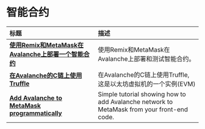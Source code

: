 # 智能合约

| 标题 | 描述 |
| :--- | :--- |
| [**使用Remix和MetaMask在Avalanche上部署一个智能合约**](deploy-a-smart-contract-on-avalanche-using-remix-and-metamask.md) | 使用Remix和MetaMask在Avalanche上部署和测试智能合约。 |
| [**在Avalanche的C链上使用Truffle**](using-truffle-with-the-avalanche-c-chain.md) | 在Avalanche的C链上使用Truffle, 这是以太坊虚拟机的一个实例\(EVM\) |
| [**Add Avalanche to MetaMask programmatically**](add-avalanche-to-metamask-programmatically.md) | Simple tutorial showing how to add Avalanche network to MetaMask from your front-end code.|

<!--stackedit_data:
eyJoaXN0b3J5IjpbLTIwMzE4MjY4LDEyNjIzMzg5MzZdfQ==
-->